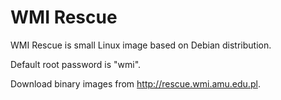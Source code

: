 # WMI Rescue

WMI Rescue is small Linux image based on Debian distribution.

Default root password is "wmi".

Download binary images from http://rescue.wmi.amu.edu.pl.
